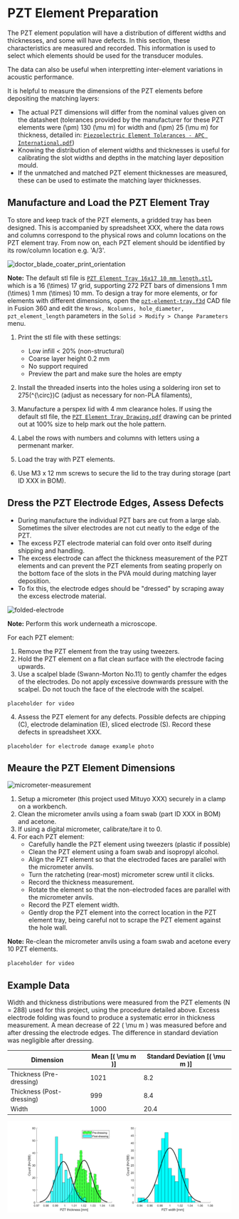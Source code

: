# PZT Element Preparation

The PZT element population will have a distribution of different widths and thicknesses, and some will have defects. In this section, these characteristics are measured and recorded. This information is used to select which elements should be used for the transducer modules. 

The data can also be useful when interpretting inter-element variations in acoustic performance.

It is helpful to measure the dimensions of the PZT elements before depositing the matching layers:

* The actual PZT dimensions will differ from the nominal values given on the datasheet (tolerances provided by the manufacturer for these PZT elements were \(\pm\) 130 \(\mu m\) for width and \(\pm\) 25 \(\mu m\) for thickness, detailed in: [`Piezoelectric Element Tolerances - APC International.pdf`](https://github.com/morganjroberts/open-UST/blob/main/hardware-distribution/technical-datasheets/Piezoelectric%20Element%20Tolerances%20-%20APC%20International.pdf))
* Knowing the distribution of element widths and thicknesses is useful for calibrating the slot widths and depths in the matching layer deposition mould. 
* If the unmatched and matched PZT element thicknesses are measured, these can be used to estimate the matching layer thicknesses. 

## Manufacture and Load the PZT Element Tray

To store and keep track of the PZT elements, a gridded tray has been designed. This is accompanied by spreadsheet XXX, where the data rows and columns correspond to the physical rows and column locations on the PZT element tray. From now on, each PZT element should be identified by its row/column location e.g. 'A/3'.

![doctor_blade_coater_print_orientation](img/pzt-element-preparation/PZT-element-tray.jpg)

**Note:** The default stl file is [`PZT Element Tray 16x17 10 mm length.stl`](https://github.com/morganjroberts/open-UST/blob/main/hardware-distribution/pzt-element-tray/PZT%20Element%20Tray%2016x17%2010%20mm%20length.stl), which is a 16 \(\times\) 17 grid, supporting 272 PZT bars of dimensions 1 mm \(\times\) 1 mm \(\times\) 10 mm. To design a tray for more elements, or for elements with different dimensions, open the [`pzt-element-tray.f3d`](https://github.com/morganjroberts/open-UST/blob/main/hardware-distribution/pzt-element-tray/pzt-element-tray.f3d) CAD file in Fusion 360 and edit the `Nrows, Ncolumns, hole_diameter, pzt_element_length` parameters in the `Solid > Modify > Change Parameters` menu.

1. Print the stl file with these settings:
    * Low infill < 20% (non-structural)
    * Coarse layer height 0.2 mm
    * No support required
    * Preview the part and make sure the holes are empty

2. Install the threaded inserts into the holes using a soldering iron set to 275\(^{\circ}\)C (adjust as necessary for non-PLA filaments),
3. Manufacture a perspex lid with 4 mm clearance holes. If using the default stl file, the [`PZT Element Tray Drawing.pdf`](https://github.com/morganjroberts/open-UST/blob/main/hardware-distribution/pzt-element-tray/PZT%20Element%20Tray%20Drawing.pdf) drawing can be printed out at 100% size to help mark out the hole pattern.
4. Label the rows with numbers and columns with letters using a permenant marker.
5. Load the tray with PZT elements.
6. Use M3 x 12 mm screws to secure the lid to the tray during storage (part ID XXX in BOM).

## Dress the PZT Electrode Edges, Assess Defects

* During manufacture the individual PZT bars are cut from a large slab. Sometimes the silver electrodes are not cut neatly to the edge of the PZT.
* The excess PZT electrode material can fold over onto itself during shipping and handling.
* The excess electrode can affect the thickness measurement of the PZT elements and can prevent the PZT elements from seating properly on the bottom face of the slots in the PVA mould during matching layer deposition.
* To fix this, the electrode edges should be "dressed" by scraping away the excess electrode material.

![folded-electrode](img/pzt-element-preparation/folded-electrode.svg)


**Note:** Perform this work underneath a microscope.

For each PZT element:  

1. Remove the PZT element from the tray using tweezers.
2. Hold the PZT element on a flat clean surface with the electrode facing upwards.
3. Use a scalpel blade (Swann-Morton No.11) to gently chamfer the edges of the electrodes. Do not apply excessive downwards pressure with the scalpel. Do not touch the face of the electrode with the scalpel.

`placeholder for video`

4. Assess the PZT element for any defects. Possible defects are chipping (C), electrode delamination (E), sliced electrode (S). Record these defects in spreadsheet XXX.

`placeholder for electrode damage example photo`

## Meaure the PZT Element Dimensions

![micrometer-measurement](img/pzt-element-preparation/micrometer-measurement.jpg)

1. Setup a micrometer (this project used Mituyo XXX) securely in a clamp on a workbench.
2. Clean the micrometer anvils using a foam swab (part ID XXX in BOM) and acetone.
3. If using a digital micrometer, calibrate/tare it to 0.
4. For each PZT element:
    * Carefully handle the PZT element using tweezers (plastic if possible)
    * Clean the PZT element using a foam swab and isopropyl alcohol.
    * Align the PZT element so that the electroded faces are parallel with the micrometer anvils.
    * Turn the ratcheting (rear-most) micrometer screw until it clicks.
    * Record the thickness measurement.
    * Rotate the element so that the non-electroded faces are parallel with the micrometer anvils.
    * Record the PZT element width.
    * Gently drop the PZT element into the correct location in the PZT element tray, being careful not to scrape the PZT element against the hole wall.

**Note:** Re-clean the micrometer anvils using a foam swab and acetone every 10 PZT elements.

`placeholder for video`

## Example Data

Width and thickness distributions were measured from the PZT elements (N = 288) used for this project, using the procedure detailed above. Excess electrode folding was found to produce a systematic error in thickness measurement. A mean decrease of 22 \( \mu m \) was measured before and after dressing the electrode edges. The difference in standard deviation was negligible after dressing.

| Dimension                  | Mean [\( \mu m \)] | Standard Deviation [\( \mu m \)] |
| ---                        |    ----            |          ---                     |
| Thickness (Pre-dressing)   | 1021               | 8.2                              |
| Thickness (Post-dressing)  | 999                | 8.4                              |
| Width                      | 1000               | 20.4                             |

![pzt-element-dimensions](img/pzt-element-preparation/pzt-element-dimensions.svg)